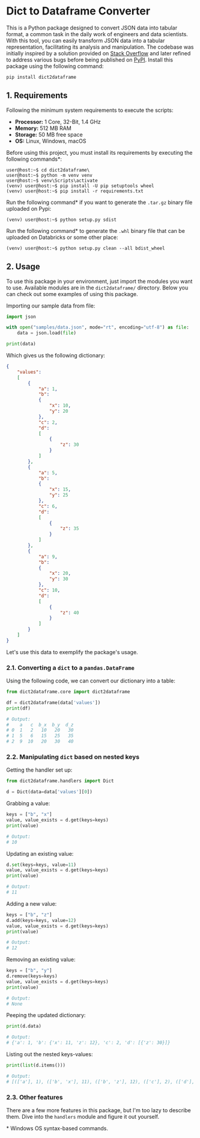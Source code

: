 # Dict to Dataframe Converter

This is a Python package designed to convert JSON data into tabular format, a common task in the daily work of engineers 
and data scientists. With this tool, you can easily transform JSON data into a tabular representation, 
facilitating its analysis and manipulation. The codebase was initially inspired by a solution provided on 
[Stack Overflow](https://stackoverflow.com/a/70791993/16109419) and later refined to address various bugs before being 
published on [PyPI](https://pypi.org/project/dict2dataframe/). Install this package using the following command:

```console
pip install dict2dataframe
```


## 1. Requirements

Following the minimum system requirements to execute the scripts:

- **Processor:** 1 Core, 32-Bit, 1.4 GHz
- **Memory:** 512 MB RAM
- **Storage:** 50 MB free space
- **OS:** Linux, Windows, macOS

Before using this project, you must install its requirements by executing the following commands\*:

```console
user@host:~$ cd dict2dataframe\
user@host:~$ python -m venv venv
user@host:~$ venv\Scripts\activate
(venv) user@host:~$ pip install -U pip setuptools wheel
(venv) user@host:~$ pip install -r requirements.txt
```

Run the following command\* if you want to generate the `.tar.gz` binary file uploaded on Pypi:

```console
(venv) user@host:~$ python setup.py sdist
```

Run the following command\* to generate the `.whl` binary file that can be uploaded on Databricks or some other place:

```console
(venv) user@host:~$ python setup.py clean --all bdist_wheel
```


## 2. Usage

To use this package in your environment, just import the modules you want to use. Available modules are in 
the `dict2dataframe/` directory. Below you can check out some examples of using this package.

Importing our sample data from file:

```python
import json

with open("samples/data.json", mode="rt", encoding="utf-8") as file:
    data = json.load(file)

print(data)
```

Which gives us the following dictionary:

```json
{
    "values":
    [
        {
            "a": 1,
            "b":
            {
                "x": 10,
                "y": 20
            },
            "c": 2,
            "d":
            [
                {
                    "z": 30
                }
            ]
        },
        {
            "a": 5,
            "b":
            {
                "x": 15,
                "y": 25
            },
            "c": 6,
            "d":
            [
                {
                    "z": 35
                }
            ]
        },
        {
            "a": 9,
            "b":
            {
                "x": 20,
                "y": 30
            },
            "c": 10,
            "d":
            [
                {
                    "z": 40
                }
            ]
        }
    ]
}
```

Let's use this data to exemplify the package's usage.


### 2.1. Converting a `dict` to a `pandas.DataFrame`

Using the following code, we can convert our dictionary into a table:

```python
from dict2dataframe.core import dict2dataframe

df = dict2dataframe(data['values'])
print(df)

# Output:
#    a   c  b_x  b_y  d_z
# 0  1   2   10   20   30
# 1  5   6   15   25   35
# 2  9  10   20   30   40
```


### 2.2. Manipulating `dict` based on nested keys

Getting the handler set up:

```python
from dict2dataframe.handlers import Dict

d = Dict(data=data['values'][0])
```

Grabbing a value:

```python
keys = ["b", "x"]
value, value_exists = d.get(keys=keys)
print(value)

# Output:
# 10
```

Updating an existing value:

```python
d.set(keys=keys, value=11)
value, value_exists = d.get(keys=keys)
print(value)

# Output:
# 11
```

Adding a new value:

```python
keys = ["b", "z"]
d.add(keys=keys, value=12)
value, value_exists = d.get(keys=keys)
print(value)

# Output:
# 12
```

Removing an existing value:

```python
keys = ["b", "y"]
d.remove(keys=keys)
value, value_exists = d.get(keys=keys)
print(value)

# Output:
# None
```

Peeping the updated dictionary:

```python
print(d.data)

# Output:
# {'a': 1, 'b': {'x': 11, 'z': 12}, 'c': 2, 'd': [{'z': 30}]}
```

Listing out the nested keys-values:

```python
print(list(d.items()))

# Output:
# [(['a'], 1), (['b', 'x'], 11), (['b', 'z'], 12), (['c'], 2), (['d'], [{'z': 30}])]
```

### 2.3. Other features

There are a few more features in this package, but I'm too lazy to describe them. 
Dive into the `handlers` module and figure it out yourself.


\* Windows OS syntax-based commands.
